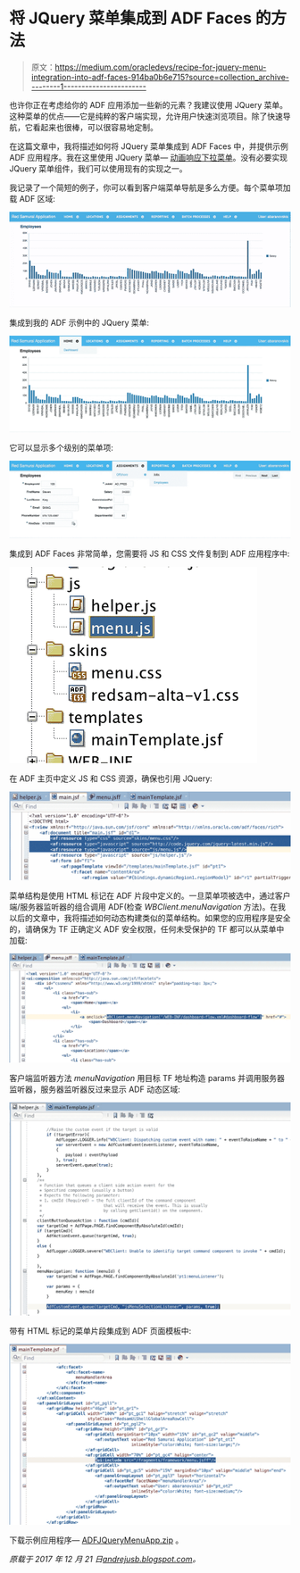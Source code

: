 # 将 JQuery 菜单集成到 ADF Faces 的方法

> 原文：<https://medium.com/oracledevs/recipe-for-jquery-menu-integration-into-adf-faces-914ba0b6e715?source=collection_archive---------1----------------------->

也许你正在考虑给你的 ADF 应用添加一些新的元素？我建议使用 JQuery 菜单。这种菜单的优点——它是纯粹的客户端实现，允许用户快速浏览项目。除了快速导航，它看起来也很棒，可以很容易地定制。

在这篇文章中，我将描述如何将 JQuery 菜单集成到 ADF Faces 中，并提供示例 ADF 应用程序。我在这里使用 JQuery 菜单— [动画响应下拉菜单](http://cssmenumaker.com/menu/animated-responsive-drop-down-menu)。没有必要实现 JQuery 菜单组件，我们可以使用现有的实现之一。

我记录了一个简短的例子，你可以看到客户端菜单导航是多么方便。每个菜单项加载 ADF 区域:

![](img/55d195df668711b4af9c15bcaad73d07.png)

集成到我的 ADF 示例中的 JQuery 菜单:

![](img/36313f4ccf6e516a48ef899741445e32.png)

它可以显示多个级别的菜单项:

![](img/f4fddc60917ff199a0283345ee6957bf.png)

集成到 ADF Faces 非常简单，您需要将 JS 和 CSS 文件复制到 ADF 应用程序中:

![](img/ac138101ca872308112bb4014a8e2039.png)

在 ADF 主页中定义 JS 和 CSS 资源，确保也引用 JQuery:

![](img/11ec5d9d5daa9b8e33fef9a3dbbb338a.png)

菜单结构是使用 HTML 标记在 ADF 片段中定义的。一旦菜单项被选中，通过客户端/服务器监听器的组合调用 ADF(检查 *WBClient.menuNavigation* 方法)。在我以后的文章中，我将描述如何动态构建类似的菜单结构。如果您的应用程序是安全的，请确保为 TF 正确定义 ADF 安全权限，任何未受保护的 TF 都可以从菜单中加载:

![](img/eb71a96e6fea56ac34dd1a202efd28f2.png)

客户端监听器方法 *menuNavigation* 用目标 TF 地址构造 params 并调用服务器监听器，服务器监听器反过来显示 ADF 动态区域:

![](img/f1e3aca4cfe7e3dcbb39a730e68bb24d.png)

带有 HTML 标记的菜单片段集成到 ADF 页面模板中:

![](img/d717bc72316b0d8d4482999e06ec4628.png)

下载示例应用程序— [ADFJQueryMenuApp.zip](https://docs.google.com/uc?export=download&id=1Uo37gDBVc7NSJcIowMBK2Q4YhFX9_5e8) 。

*原载于 2017 年 12 月 21 日*[*andrejusb.blogspot.com*](https://andrejusb.blogspot.lt/2017/12/recipe-for-jquery-menu-integration-into.html)*。*